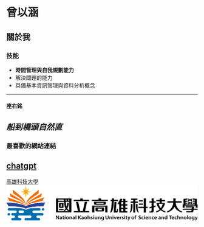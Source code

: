 # 曾以涵

## 關於我

### 技能
* __時間管理與自我規劃能力__
* 解決問題的能力
* 具備基本資訊管理與資料分析概念
---
#### 座右銘
   *船到橋頭自然直*
---

### 最喜歡的網站連結
[chatgpt]([https://chatgpt.com/])
---
[高雄科技大學](https://www.nkust.edu.tw/)
![高雄科技大學](高科大.png)
